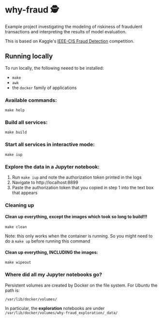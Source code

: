 # why-fraud 🕵

Example project investigating the modeling of riskiness of fraudulent transactions and interpreting the results of model evaluation.

This is based on Kaggle's [IEEE-CIS Fraud Detection](https://www.kaggle.com/c/ieee-fraud-detection) competition.

## Running locally

To run locally, the following neeed to be installed:

* `make`
* `awk`
* the `docker` family of applications

### Available commands:

`make help` 

### Build all services:

`make build`

### Start all services in interactive mode:

`make iup`

### Explore the data in a Jupyter notebook:

1. Run `make iup` and note the authorization token printed in the logs
2. Navigate to http://localhost:8899
3. Paste the authorization token that you copied in step 1 into the text box that appears


### Cleaning up

#### Clean up everything, except the images which took so long to build!!!

`make clean` 

Note: this only works when the container is running. So you might need to do a `make up` before running this command

#### Clean up everything, INCLUDING the images:

`make wipeout`

### Where did all my Jupyter notebooks go?

Persistent volumes are created by Docker on the file system. For _Ubuntu_ the path is:

`/var/lib/docker/volumes/`

In particular, the **exploration** notebooks are under `/var/lib/docker/volumes/why-fraud_exploration/_data/
` 




